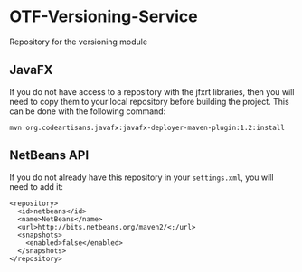 OTF-Versioning-Service
======================

Repository for the versioning module

JavaFX
------

If you do not have access to a repository with the jfxrt libraries, then you
will need to copy them to your local repository before building the project.
This can be done with the following command:

```
mvn org.codeartisans.javafx:javafx-deployer-maven-plugin:1.2:install
```


NetBeans API
------

If you do not already have this repository in your `settings.xml`, you will need to add it:

```
<repository>
  <id>netbeans</id>
  <name>NetBeans</name>
  <url>http://bits.netbeans.org/maven2/<;/url>
  <snapshots>
    <enabled>false</enabled>
  </snapshots>
</repository>
```
